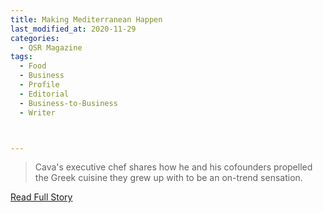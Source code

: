 ```yaml
---
title: Making Mediterranean Happen
last_modified_at: 2020-11-29
categories:
  - QSR Magazine
tags:
  - Food
  - Business
  - Profile
  - Editorial 
  - Business-to-Business
  - Writer



---
```


> Cava's executive chef shares how he and his cofounders propelled the Greek cuisine they grew up with to be an on-trend sensation.

<a href="http://www.ourdigitalmags.com/publication/?i=515715&ver=html5&p=37" target="_blank">Read Full Story</a>
